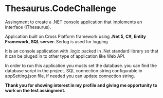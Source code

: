 # Thesaurus.CodeChallenge
Assingment to create a .NET console application that implements an interface (IThesaurus).

Application built on Cross Platform framework using **.Net 5, C#, Entity Framework, SQL server.**
Serlog is used for logging

It is an console application with .logic packed in .Net standard library so that it can be pluged in to other type of application like Web API.

In order to run this application you musts set the database. you can find the database script in the project.
SQL connection string configurable in appSetting.json file, if needed you can update connection string.

**Thank you for showing interest in my profile and giving me opportunity to work on the test assingment.**
